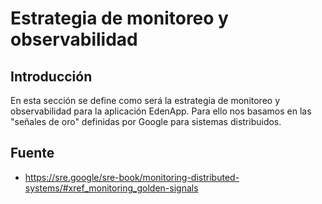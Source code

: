 # Estrategia de monitoreo y observabilidad

## Introducción

En esta sección se define como será la estrategia de monitoreo y observabilidad para la aplicación EdenApp. Para ello nos basamos en las "señales de oro" definidas por Google para sistemas distribuidos.

## Fuente
- https://sre.google/sre-book/monitoring-distributed-systems/#xref_monitoring_golden-signals